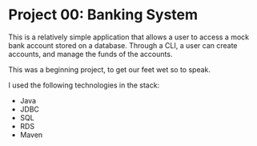 # Project 00: Banking System

This is a relatively simple application that allows a user to access a mock 
bank account stored on a database. Through a CLI, a user can create accounts, 
and manage the funds of the accounts. 

This was a beginning project, to get our feet wet so to speak. 

I used the following technologies in the stack: 
* Java
* JDBC
* SQL
* RDS
* Maven
